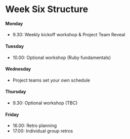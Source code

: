 # Week Six Structure

#### Monday

- 9.30: Weekly kickoff workshop & Project Team Reveal

#### Tuesday

- 10.00: Optional workshop (Ruby fundamentals)

#### Wednesday

- Project teams set your own schedule

#### Thursday

- 9.30: Optional workshop (TBC)

#### Friday

- 16.00: Retro planning
- 17.00: Individual group retros

